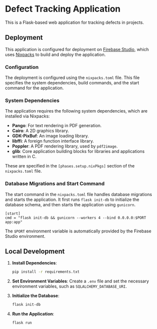 # Defect Tracking Application

This is a Flask-based web application for tracking defects in projects.

## Deployment

This application is configured for deployment on [Firebase Studio](https://firebase.google.com/docs/studio), which uses [Nixpacks](https://nixpacks.com/) to build and deploy the application.

### Configuration

The deployment is configured using the `nixpacks.toml` file. This file specifies the system dependencies, build commands, and the start command for the application.

### System Dependencies

The application requires the following system dependencies, which are installed via Nixpacks:

*   **Pango**: For text rendering in PDF generation.
*   **Cairo**: A 2D graphics library.
*   **GDK-PixBuf**: An image loading library.
*   **libffi**: A foreign function interface library.
*   **Poppler**: A PDF rendering library, used by `pdf2image`.
*   **glib**: Core application building blocks for libraries and applications written in C.

These are specified in the `[phases.setup.nixPkgs]` section of the `nixpacks.toml` file.

### Database Migrations and Start Command

The start command in the `nixpacks.toml` file handles database migrations and starts the application. It first runs `flask init-db` to initialize the database schema, and then starts the application using `gunicorn`.

```
[start]
cmd = "flask init-db && gunicorn --workers 4 --bind 0.0.0.0:$PORT app:app"
```

The `$PORT` environment variable is automatically provided by the Firebase Studio environment.

## Local Development

1.  **Install Dependencies**:
    ```bash
    pip install -r requirements.txt
    ```

2.  **Set Environment Variables**:
    Create a `.env` file and set the necessary environment variables, such as `SQLALCHEMY_DATABASE_URI`.

3.  **Initialize the Database**:
    ```bash
    flask init-db
    ```

4.  **Run the Application**:
    ```bash
    flask run
    ```
